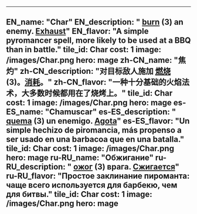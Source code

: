 ---

EN_name: "Char"
EN_description: " <u>burn</u> (3) an enemy. <u>Exhaust</u>"
EN_flavor: "A simple pyromancer spell, more likely to be used at a BBQ than in battle."
tile_id: Char
cost: 1
image: /images/Char.png
hero: mage
zh-CN_name: "焦灼"
zh-CN_description: "对目标敌人施加 <u>燃烧</u> (3)。<u>消耗</u>。"
zh-CN_flavor: "一种十分基础的火焰法术，大多数时候都用在了烧烤上。"
tile_id: Char
cost: 1
image: /images/Char.png
hero: mage
es-ES_name: "Chamuscar"
es-ES_description: " <u>quema</u> (3) un enemigo. <u>Agota</u>"
es-ES_flavor: "Un simple hechizo de piromancia, más propenso a ser usado en una barbacoa que en una batalla."
tile_id: Char
cost: 1
image: /images/Char.png
hero: mage
ru-RU_name: "Обжигание"
ru-RU_description: " <u>ожог</u> (3) врага. <u>Сжигается</u>"
ru-RU_flavor: "Простое заклинание пироманта: чаще всего используется для барбекю, чем для битвы."
tile_id: Char
cost: 1
image: /images/Char.png
hero: mage
---